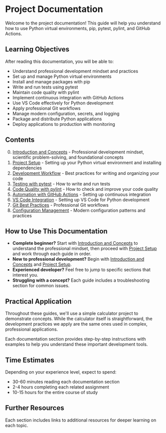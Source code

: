 # Project Documentation

Welcome to the project documentation! This guide will help you understand how to use Python virtual environments, pip, pytest, pylint, and GitHub Actions.

## Learning Objectives

After reading this documentation, you will be able to:
- Understand professional development mindset and practices
- Set up and manage Python virtual environments
- Install and manage packages with pip
- Write and run tests using pytest
- Maintain code quality with pylint
- Implement continuous integration with GitHub Actions
- Use VS Code effectively for Python development
- Apply professional Git workflows
- Manage modern configuration, secrets, and logging
- Package and distribute Python applications
- Deploy applications to production with monitoring

## Contents

0. [Introduction and Concepts](00-introduction-and-concepts.md) - Professional development mindset, scientific problem-solving, and foundational concepts
1. [Project Setup](01-project-setup.md) - Setting up your Python virtual environment and installing dependencies
2. [Development Workflow](02-development-workflow.md) - Best practices for writing and organizing your code
3. [Testing with pytest](03-testing.md) - How to write and run tests
4. [Code Quality with pylint](04-code-quality.md) - How to check and improve your code quality
5. [Automation with GitHub Actions](05-github-actions.md) - Setting up continuous integration
6. [VS Code Integration](06-vscode-setup.md) - Setting up VS Code for Python development
7. [Git Best Practices](07-git-best-practices.md) - Professional Git workflows
8. [Configuration Management](08-configuration-management.md) - Modern configuration patterns and practices

## How to Use This Documentation

- **Complete beginner?** Start with [Introduction and Concepts](00-introduction-and-concepts.md) to understand the professional mindset, then proceed with [Project Setup](01-project-setup.md) and work through each guide in order.
- **New to professional development?** Begin with [Introduction and Concepts](00-introduction-and-concepts.md) and [Project Setup](01-project-setup.md).
- **Experienced developer?** Feel free to jump to specific sections that interest you.
- **Struggling with a concept?** Each guide includes a troubleshooting section for common issues.

## Practical Application

Throughout these guides, we'll use a simple calculator project to demonstrate concepts. While the calculator itself is straightforward, the development practices we apply are the same ones used in complex, professional applications.

Each documentation section provides step-by-step instructions with examples to help you understand these important development tools.

## Time Estimates

Depending on your experience level, expect to spend:
- 30-60 minutes reading each documentation section
- 2-4 hours completing each related assignment
- 10-15 hours for the entire course of study

## Further Resources

Each section includes links to additional resources for deeper learning on each topic.
